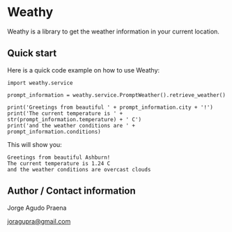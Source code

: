 # Weathy

Weathy is a library to get the weather information in your current location.

## Quick start

Here is a quick code example on how to use Weathy:


    import weathy.service

    prompt_information = weathy.service.PromptWeather().retrieve_weather()

    print('Greetings from beautiful ' + prompt_information.city + '!')
    print('The current temperature is ' + str(prompt_information.temperature) + ' C')
    print('and the weather conditions are ' + prompt_information.conditions)

This will show you:

    Greetings from beautiful Ashburn!
    The current temperature is 1.24 C
    and the weather conditions are overcast clouds

## Author / Contact information

Jorge Agudo Praena

joragupra@gmail.com